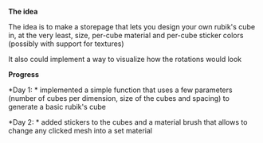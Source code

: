 **The idea**

The idea is to make a storepage that lets you design your own rubik's cube in, at the very least, size, per-cube material and per-cube sticker colors (possibly with support for textures)

It also could implement a way to visualize how the rotations would look

**Progress**

*Day 1: * implemented a simple function that uses a few parameters (number of cubes per dimension, size of the cubes and spacing) to generate a basic rubik's cube

*Day 2: * added stickers to the cubes and a material brush that allows to change any clicked mesh into a set material